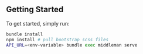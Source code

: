 ## Getting Started

To get started, simply run:

```bash
bundle install
npm install # pull bootstrap scss files
API_URL=<env-variable> bundle exec middleman serve
```